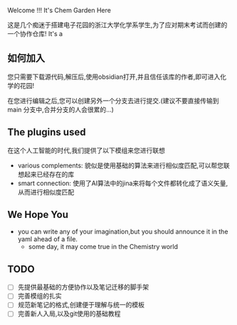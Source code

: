 Welcome !!! It's Chem Garden Here

这是几个痴迷于搭建电子花园的浙江大学化学系学生,为了应对期末考试而创建的一个协作仓库!
It's a 

## 如何加入

您只需要下载源代码,解压后,使用obsidian打开,并且信任该库的作者,即可进入化学的花园!

在您进行编辑之后,您可以创建另外一个分支去进行提交.(建议不要直接传输到main
分支中,合并分支的人会很累的...)






## The plugins used




在这个人工智能的时代,我们提供了以下模组来您进行联想

- various complements: 貌似是使用基础的算法来进行相似度匹配,可以帮您联想起来已经存在的库
- smart connection: 使用了AI算法中的jina来将每个文件都转化成了语义矢量,从而进行相似度匹配



## We Hope You

- you can write any of your imagination,but you should announce it in the yaml ahead of a file.
	- some day, it may come true in the Chemistry world


## TODO

- [ ] 先提供最基础的方便协作以及笔记迁移的脚手架
- [ ] 完善模组的扎实
- [ ] 规范新笔记的格式,创建便于理解与统一的模板
- [ ] 完善新人入局,以及git使用的基础教程